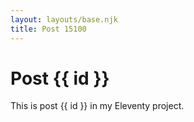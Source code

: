 ```yaml
---
layout: layouts/base.njk
title: Post 15100
---
```


# Post {{ id }}

This is post {{ id }} in my Eleventy project.
